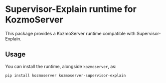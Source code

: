 # Supervisor-Explain runtime for KozmoServer

This package provides a KozmoServer runtime compatible with Supervisor-Explain.

## Usage

You can install the runtime, alongside `kozmoserver`, as:

```bash
pip install kozmoserver kozmoserver-supervisor-explain
```

